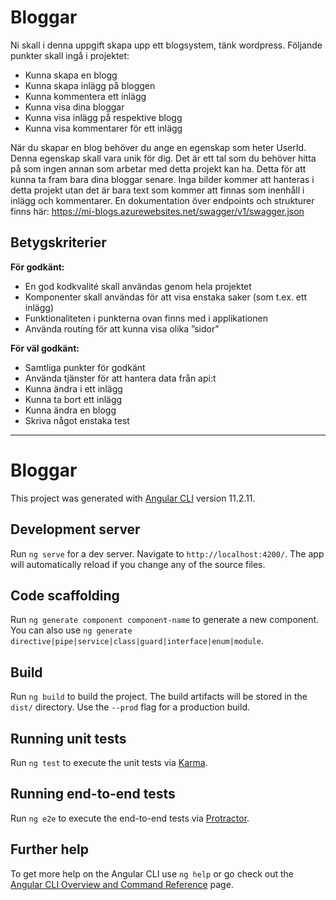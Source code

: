# Bloggar
Ni skall i denna uppgift skapa upp ett blogsystem, tänk wordpress. Följande punkter skall ingå i
projektet:
- Kunna skapa en blogg
- Kunna skapa inlägg på bloggen
- Kunna kommentera ett inlägg
- Kunna visa dina bloggar
- Kunna visa inlägg på respektive blogg
- Kunna visa kommentarer för ett inlägg

När du skapar en blog behöver du ange en egenskap som heter UserId. Denna egenskap skall vara
unik för dig. Det är ett tal som du behöver hitta på som ingen annan som arbetar med detta projekt
kan ha. Detta för att kunna ta fram bara dina bloggar senare.
Inga bilder kommer att hanteras i detta projekt utan det är bara text som kommer att finnas som
inenhåll i inlägg och kommentarer.
En dokumentation över endpoints och strukturer finns här: https://mi-blogs.azurewebsites.net/swagger/v1/swagger.json

## Betygskriterier

**För godkänt:**
- En god kodkvalité skall användas genom hela projektet
- Komponenter skall användas för att visa enstaka saker (som t.ex. ett inlägg)
- Funktionaliteten i punkterna ovan finns med i applikationen
- Använda routing för att kunna visa olika ”sidor”

**För väl godkänt:**
- Samtliga punkter för godkänt
- Använda tjänster för att hantera data från api:t
- Kunna ändra i ett inlägg
- Kunna ta bort ett inlägg
- Kunna ändra en blogg
- Skriva något enstaka test

---

# Bloggar

This project was generated with [Angular CLI](https://github.com/angular/angular-cli) version 11.2.11.

## Development server

Run `ng serve` for a dev server. Navigate to `http://localhost:4200/`. The app will automatically reload if you change any of the source files.

## Code scaffolding

Run `ng generate component component-name` to generate a new component. You can also use `ng generate directive|pipe|service|class|guard|interface|enum|module`.

## Build

Run `ng build` to build the project. The build artifacts will be stored in the `dist/` directory. Use the `--prod` flag for a production build.

## Running unit tests

Run `ng test` to execute the unit tests via [Karma](https://karma-runner.github.io).

## Running end-to-end tests

Run `ng e2e` to execute the end-to-end tests via [Protractor](http://www.protractortest.org/).

## Further help

To get more help on the Angular CLI use `ng help` or go check out the [Angular CLI Overview and Command Reference](https://angular.io/cli) page.
